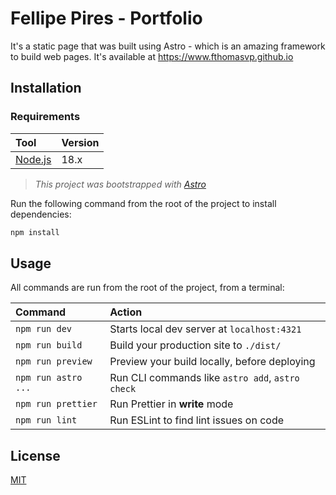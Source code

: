 # Fellipe Pires - Portfolio

It's a static page that was built using Astro - which is an amazing framework to build web pages.
It's available at https://www.fthomasvp.github.io

## Installation

### Requirements

| Tool                              | Version |
| :-------------------------------- | :------ |
| [Node.js](https://nodejs.org/en/) | 18.x    |

> _This project was bootstrapped with [Astro](https://docs.astro.build)_

Run the following command from the root of the project to install dependencies:

```bash
npm install
```

## Usage

All commands are run from the root of the project, from a terminal:

| Command             | Action                                           |
| :------------------ | :----------------------------------------------- |
| `npm run dev`       | Starts local dev server at `localhost:4321`      |
| `npm run build`     | Build your production site to `./dist/`          |
| `npm run preview`   | Preview your build locally, before deploying     |
| `npm run astro ...` | Run CLI commands like `astro add`, `astro check` |
| `npm run prettier`  | Run Prettier in **write** mode                   |
| `npm run lint`      | Run ESLint to find lint issues on code           |

## License

[MIT](https://github.com/fthomasvp/fthomasvp.github.io/blob/main/LICENSE)
